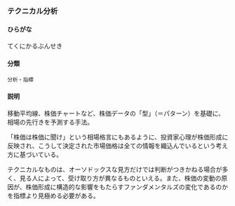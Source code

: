 <div style="display:none;">

## [あ行](securities-terms?id=あ行)
## [か行](securities-terms?id=か行)
## [さ行](securities-terms?id=さ行)
## [た行](securities-terms?id=た行)

</div>

### テクニカル分析

#### ひらがな

てくにかるぶんせき

#### 分類

`分析・指標`

#### 説明

移動平均線、株価チャートなど、株価データの「型」（＝パターン）を基礎に、相場の先行きを予測する手法。
「株価は株価に聞け」という相場格言にもあるように、投資家心理が株価形成に反映され、こうして決定された市場価格は全ての情報を織込んでいるという考え方に基づいている。
テクニカルなものは、オーソドックスな見方だけでは判断がつきかねる場合が多く、見る人によって、受け取り方が異なるものといえる。また、株価の変動の原因が、株価形成に構造的な影響をもたらすファンダメンタルズの変化であるのかを指標より見極める必要がある。

<div style="display:none;">

## [な行](securities-terms?id=な行)
## [は行](securities-terms?id=は行)
## [ま行](securities-terms?id=ま行)
## [や行](securities-terms?id=や行)
## [ら行](securities-terms?id=ら行)
## [わ行](securities-terms?id=わ行)
## [英数字・記号](securities-terms?id=英数字・記号)

</div>

